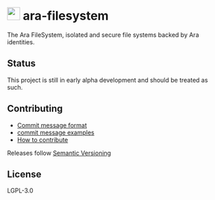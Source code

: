 <img src="https://github.com/AraBlocks/docs/blob/master/ara.png" width="30" height="30" /> ara-filesystem
========

The Ara FileSystem, isolated and secure file systems backed by Ara identities.

## Status

This project is still in early alpha development and should be treated as such.

## Contributing
- [Commit message format](https://github.com/AraBlocks/docs/blob/master/.github/COMMIT_FORMAT.md)
- [commit message examples](https://github.com/AraBlocks/docs/blob/master/.github/COMMIT_FORMAT_EXAMPLES.md)
- [How to contribute](https://github.com/AraBlocks/docs/blob/master/.github/CONTRIBUTING.md)

Releases follow [Semantic Versioning](https://semver.org/)

## License
LGPL-3.0
